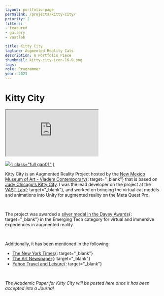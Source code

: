 ```yaml
---
layout: portfolio-page
permalink: /projects/kitty-city/
priority: 2
filters:
- featured
- gallery
- vastlab

title: Kitty City
tagline: Augmented Reality Cats
description: A Portfolio Piece
thumbnail: kitty-city-icon-16-9.png
tags: 
role: Programmer
year: 2023
---
```


# Kitty City

<iframe class="full aspect16-9" src="https://www.youtube.com/embed/nRpLaVBkLVs?autoplay=1&mute=1&loop=1&list=PLRNKKzTiLuHQl-WUGmUibhqL_UkyWO1yo" allowfullscreen></iframe>

<a href="image.jpg" target="_blank">![](image.jpg){: class="full gap01" }</a>

Kitty City is an Augmented Reality Project hosted by the [New Mexico Museum of Art - Vladem Contemporary](https://www.nmartmuseum.org/vladem-contemporary/){: target="_blank"} that is based on [Judy Chicago's Kitty City](https://judychicago.com/gallery/kitty-city/kc-artwork-2/). I was the lead developer on the project at the [VAST Lab]({{site.url}}/vast-lab/){: target="_blank"}, and worked on bringing the virtual cat models and animations into Unity for augmented reality on the Meta Quest Pro.

<br>

The project was awarded a
[silver medal in the Davey Awards](https://daveyawards.com/winners-area/gallery/list/?search=relevantvr&event=1066&award=2){: target="_blank"}
in the Emerging Tech category for virtual and immersive experiences in augmented reality.

<br> 

Additionally, it has been mentioned in the following:
- [The New York Times](https://www.nytimes.com/2023/10/19/arts/design/santa-fe-museum-vladem.html?unlocked_article_code=HjHbO4vTy72VSdmlsK3wxISNixs8BZ9m7BL7utkNj-qrZg09UjhRVDoeopTix5X5JkEz2x_I1JGSEzimfOv64v-c88xQYki8FbzvwO_QoyG9cEzyw1m9jhZMqDmQmu5xNQ7cXbhxJCWnsQNfAIzSs1aSaH8zUYCgF6clqVOqoNSxu25pNvgFWsoYEhzI3b0ZUOQnTwVGg2wLQvy27nJYSMuIpzEPVy9hAQdxWmFfSsmsXdmrlMGJMNnOjCnORBZARjYxMMUT0Fu9NhdarRizpZwdFtrSjiOt0QJOoQhkesB_jHcGplnSbwlgalsIEqawsmQIT8MhrYqJdgAnNPeqMNVIu4w&smid=url-share){: target="_blank"}
- [The Art Newspaper](https://www.theartnewspaper.com/2023/08/28/new-mexico-museum-expansion-vladem-contemporary){: target="_blank"}
- [Yahoo Travel and Leisure](https://www.yahoo.com/lifestyle/one-santa-fes-most-exciting-163726145.html?guccounter=1){: target="_blank"}

<br>

<i>The Academic Paper for Kitty City will be posted here once it has been accepted into a Journal</i>

<!--
<p style="text-align: center"><a href="{{page.url}}/KittyCityPaper.pdf" target="_blank">View or Download Resume PDF</a>.</p>

<object class="pdf-embed-short" data="{{page.url}}/KittyCityPaper.pdf" type="application/pdf">
    <a href="{{page.url}}/KittyCityPaper.pdf" target="_blank">
        <img style="width: 100%; max-width: 800px;" src="{{page.url}}/KittyCityPaper.png" alt="Resume PDF" />
    </a>
</object>
-->